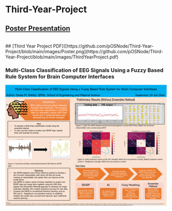 # Third-Year-Project

## [Poster Presentation](https://github.com/pOSNode/Third-Year-Project/blob/main/images/Poster.png)
<br>
## [Third Year Project PDF]([https://github.com/pOSNode/Third-Year-Project/blob/main/images/Poster.png](https://github.com/pOSNode/Third-Year-Project/blob/main/images/ThirdYearProject.pdf)

### Multi-Class Classification of EEG Signals Using a Fuzzy Based Rule System for Brain Computer Interfaces

![alt text](https://github.com/pOSNode/Third-Year-Project/blob/main/images/Poster.png)
